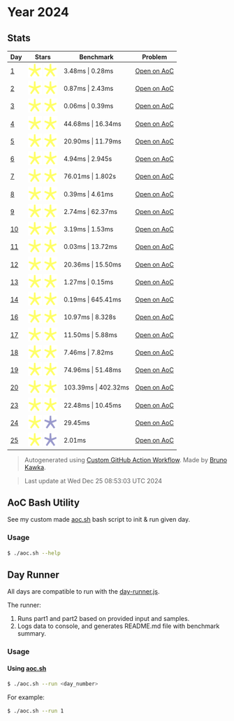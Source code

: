 # Year 2024

## Stats

| Day | Stars | Benchmark | Problem |
| --- | --- | --- | --- |
| [1](./days/day-01) | ![gold-star](../assets/star-gold.svg) ![gold-star](../assets/star-gold.svg) | 3.48ms \| 0.28ms | [Open on AoC](https://adventofcode.com/2024/day/1) |
| [2](./days/day-02) | ![gold-star](../assets/star-gold.svg) ![gold-star](../assets/star-gold.svg) | 0.87ms \| 2.43ms | [Open on AoC](https://adventofcode.com/2024/day/2) |
| [3](./days/day-03) | ![gold-star](../assets/star-gold.svg) ![gold-star](../assets/star-gold.svg) | 0.06ms \| 0.39ms | [Open on AoC](https://adventofcode.com/2024/day/3) |
| [4](./days/day-04) | ![gold-star](../assets/star-gold.svg) ![gold-star](../assets/star-gold.svg) | 44.68ms \| 16.34ms | [Open on AoC](https://adventofcode.com/2024/day/4) |
| [5](./days/day-05) | ![gold-star](../assets/star-gold.svg) ![gold-star](../assets/star-gold.svg) | 20.90ms \| 11.79ms | [Open on AoC](https://adventofcode.com/2024/day/5) |
| [6](./days/day-06) | ![gold-star](../assets/star-gold.svg) ![gold-star](../assets/star-gold.svg) | 4.94ms \| 2.945s | [Open on AoC](https://adventofcode.com/2024/day/6) |
| [7](./days/day-07) | ![gold-star](../assets/star-gold.svg) ![gold-star](../assets/star-gold.svg) | 76.01ms \| 1.802s | [Open on AoC](https://adventofcode.com/2024/day/7) |
| [8](./days/day-08) | ![gold-star](../assets/star-gold.svg) ![gold-star](../assets/star-gold.svg) | 0.39ms \| 4.61ms | [Open on AoC](https://adventofcode.com/2024/day/8) |
| [9](./days/day-09) | ![gold-star](../assets/star-gold.svg) ![gold-star](../assets/star-gold.svg) | 2.74ms \| 62.37ms | [Open on AoC](https://adventofcode.com/2024/day/9) |
| [10](./days/day-10) | ![gold-star](../assets/star-gold.svg) ![gold-star](../assets/star-gold.svg) | 3.19ms \| 1.53ms | [Open on AoC](https://adventofcode.com/2024/day/10) |
| [11](./days/day-11) | ![gold-star](../assets/star-gold.svg) ![gold-star](../assets/star-gold.svg) | 0.03ms \| 13.72ms | [Open on AoC](https://adventofcode.com/2024/day/11) |
| [12](./days/day-12) | ![gold-star](../assets/star-gold.svg) ![gold-star](../assets/star-gold.svg) | 20.36ms \| 15.50ms | [Open on AoC](https://adventofcode.com/2024/day/12) |
| [13](./days/day-13) | ![gold-star](../assets/star-gold.svg) ![gold-star](../assets/star-gold.svg) | 1.27ms \| 0.15ms | [Open on AoC](https://adventofcode.com/2024/day/13) |
| [14](./days/day-14) | ![gold-star](../assets/star-gold.svg) ![gold-star](../assets/star-gold.svg) | 0.19ms \| 645.41ms | [Open on AoC](https://adventofcode.com/2024/day/14) |
| [16](./days/day-16) | ![gold-star](../assets/star-gold.svg) ![gold-star](../assets/star-gold.svg) | 10.97ms \| 8.328s | [Open on AoC](https://adventofcode.com/2024/day/16) |
| [17](./days/day-17) | ![gold-star](../assets/star-gold.svg) ![gold-star](../assets/star-gold.svg) | 11.50ms \| 5.88ms | [Open on AoC](https://adventofcode.com/2024/day/17) |
| [18](./days/day-18) | ![gold-star](../assets/star-gold.svg) ![gold-star](../assets/star-gold.svg) | 7.46ms \| 7.82ms | [Open on AoC](https://adventofcode.com/2024/day/18) |
| [19](./days/day-19) | ![gold-star](../assets/star-gold.svg) ![gold-star](../assets/star-gold.svg) | 74.96ms \| 51.48ms | [Open on AoC](https://adventofcode.com/2024/day/19) |
| [20](./days/day-20) | ![gold-star](../assets/star-gold.svg) ![gold-star](../assets/star-gold.svg) | 103.39ms \| 402.32ms | [Open on AoC](https://adventofcode.com/2024/day/20) |
| [23](./days/day-23) | ![gold-star](../assets/star-gold.svg) ![gold-star](../assets/star-gold.svg) | 22.48ms \| 10.45ms | [Open on AoC](https://adventofcode.com/2024/day/23) |
| [24](./days/day-24) | ![gold-star](../assets/star-gold.svg) ![silver-star](../assets/star-silver.svg) | 29.45ms | [Open on AoC](https://adventofcode.com/2024/day/24) |
| [25](./days/day-25) | ![gold-star](../assets/star-gold.svg) ![silver-star](../assets/star-silver.svg) | 2.01ms | [Open on AoC](https://adventofcode.com/2024/day/25) |

> Autogenerated using [Custom GitHub Action Workflow](https://github.com/letelete/advent-of-code/blob/496913f895327f7755c5f03117730239d2b912eb/.github/workflows/update-year-readme.yml).
> Made by [Bruno Kawka](https://kawka.me).

> Last update at Wed Dec 25 08:53:03 UTC 2024

## AoC Bash Utility

See my custom made [aoc.sh](./aoc.sh) bash script to init & run given day.

### Usage

```bash
$ ./aoc.sh --help
```

## Day Runner

All days are compatible to run with the [day-runner.js](./day-runner.js).

The runner:

1. Runs part1 and part2 based on provided input and samples.
2. Logs data to console, and generates README.md file with benchmark summary.

### Usage

#### Using [aoc.sh](./aoc.sh)

```bash
$ ./aoc.sh --run <day_number>
```

For example:

```bash
$ ./aoc.sh --run 1
```
